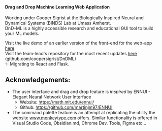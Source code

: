 #### Drag and Drop Machine Learning Web Application

Working under Cooper Sigrist at the Biologically Inspired Neural and Dynamical Systems (BINDS) Lab at Umass Amherst.<br>
DnD-ML is a highly accessible research and educational GUI tool to build your ML models.


Visit the live demo of an earlier version of the front-end for the web-app [here](https://sashiku.github.io/dnd-ml/) <br>
Visit the team-lead's repository for the most recent updates [here](https://github.com/coopersigrist/DnDML) (github.com/coopersigrist/DnDML)<br>
✨  Migrating to React and Flask.

## Acknowledgements: 
* The user interface and drag and drop feature is _inspired_ by ENNUI - Elegant Neural Network User Interface 
  - Website: https://math.mit.edu/ennui/
  - Github: https://github.com/martinjm97/ENNUI
* The command palette feature is an attempt at replicating the utility the website www.monkeytype.com offers. Similar functionality is offered in Visual Studio Code, Obsidian.md, Chrome Dev. Tools, Figma etc...

